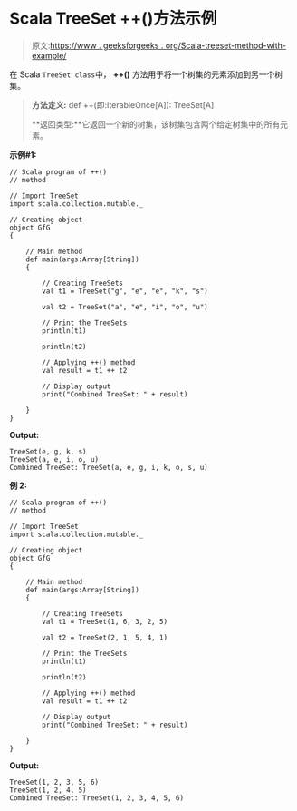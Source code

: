 # Scala TreeSet ++()方法示例

> 原文:[https://www . geeksforgeeks . org/Scala-treeset-method-with-example/](https://www.geeksforgeeks.org/scala-treeset-method-with-example/)

在 Scala `TreeSet class`中， **++()** 方法用于将一个树集的元素添加到另一个树集。

> **方法定义:** def ++(即:IterableOnce[A]): TreeSet[A]
> 
> **返回类型:**它返回一个新的树集，该树集包含两个给定树集中的所有元素。

**示例#1:**

```
// Scala program of ++() 
// method 

// Import TreeSet
import scala.collection.mutable._

// Creating object 
object GfG 
{ 

    // Main method 
    def main(args:Array[String]) 
    { 

        // Creating TreeSets
        val t1 = TreeSet("g", "e", "e", "k", "s") 

        val t2 = TreeSet("a", "e", "i", "o", "u")

        // Print the TreeSets
        println(t1) 

        println(t2)

        // Applying ++() method  
        val result = t1 ++ t2

        // Display output 
        print("Combined TreeSet: " + result) 

    } 
} 
```

**Output:**

```
TreeSet(e, g, k, s)
TreeSet(a, e, i, o, u)
Combined TreeSet: TreeSet(a, e, g, i, k, o, s, u)

```

**例 2:**

```
// Scala program of ++() 
// method 

// Import TreeSet
import scala.collection.mutable._

// Creating object 
object GfG 
{ 

    // Main method 
    def main(args:Array[String]) 
    { 

        // Creating TreeSets
        val t1 = TreeSet(1, 6, 3, 2, 5) 

        val t2 = TreeSet(2, 1, 5, 4, 1)

        // Print the TreeSets
        println(t1) 

        println(t2)

        // Applying ++() method  
        val result = t1 ++ t2

        // Display output 
        print("Combined TreeSet: " + result) 

    } 
} 
```

**Output:**

```
TreeSet(1, 2, 3, 5, 6)
TreeSet(1, 2, 4, 5)
Combined TreeSet: TreeSet(1, 2, 3, 4, 5, 6)

```